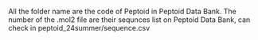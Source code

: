 All the folder name are the code of Peptoid in Peptoid Data Bank.
The number of the .mol2 file are their sequnces list on Peptoid Data Bank, can check in peptoid_24summer/sequence.csv

